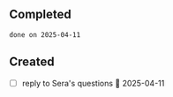 
## Completed

```tasks
done on 2025-04-11
```

## Created
- [ ] reply to Sera's questions 📅 2025-04-11 